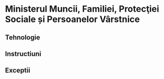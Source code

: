 # Ministerul Muncii, Familiei, Protecţiei Sociale și Persoanelor Vârstnice

## Tehnologie

## Instructiuni

## Exceptii